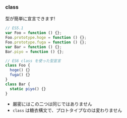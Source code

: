 ### class

型が簡単に宣言できます!

```javascript
// ES5.1
var Foo = function () {};
Foo.prototype.hoge = function () {};
Foo.prototype.fuga = function () {};
var Bar = function () {};
Bar.piyo = function () {};
```

```javascript
// ES6 class を使った型宣言
class Foo {
  hoge() {}
  fuga() {}
}
class Bar {
  static piyo() {}
}
```

* 厳密にはこの二つは同じではありません
* `class` は糖衣構文で、プロトタイプなのは変わりません
